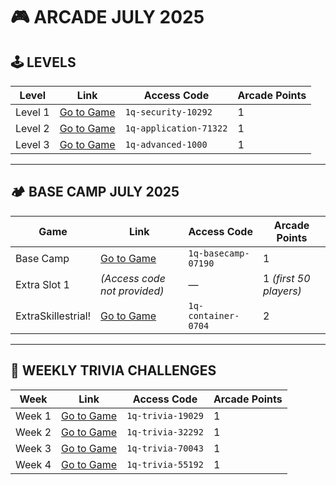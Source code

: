 # 🎮 ARCADE JULY 2025

## 🕹️ LEVELS

| Level     | Link                                                                 | Access Code             | Arcade Points |
|-----------|----------------------------------------------------------------------|--------------------------|---------------|
| Level 1   | [Go to Game](https://www.cloudskillsboost.google/games/6310)        | ```1q-security-10292```     | 1             |
| Level 2   | [Go to Game](https://www.cloudskillsboost.google/games/6311)        | ```1q-application-71322```  | 1             |
| Level 3   | [Go to Game](https://www.cloudskillsboost.google/games/6312)        | ```1q-advanced-1000```      | 1             |

---

## 🏕️ BASE CAMP JULY 2025

| Game            | Link                                                                 | Access Code              | Arcade Points |
|-----------------|----------------------------------------------------------------------|---------------------------|---------------|
| Base Camp       | [Go to Game](https://www.cloudskillsboost.google/games/6313)        | ```1q-basecamp-07190```      | 1             |
| Extra Slot 1    | *(Access code not provided)*                                         | —                         | 1 *(first 50 players)* |
| ExtraSkillestrial!    | [Go to Game](https://www.cloudskillsboost.google/games/6325)                                        | ```1q-container-0704```                         | 2             |

---

## 📅 WEEKLY TRIVIA CHALLENGES

| Week      | Link                                                                 | Access Code            | Arcade Points |
|-----------|----------------------------------------------------------------------|-------------------------|---------------|
| Week 1    | [Go to Game](https://www.cloudskillsboost.google/games/6314)        | ```1q-trivia-19029```      | 1             |
| Week 2    | [Go to Game](https://www.cloudskillsboost.google/games/6315)        | ```1q-trivia-32292```      | 1             |
| Week 3    | [Go to Game](https://www.cloudskillsboost.google/games/6316)        | ```1q-trivia-70043```      | 1             |
| Week 4    | [Go to Game](https://www.cloudskillsboost.google/games/6317)        | ```1q-trivia-55192```      | 1             |
